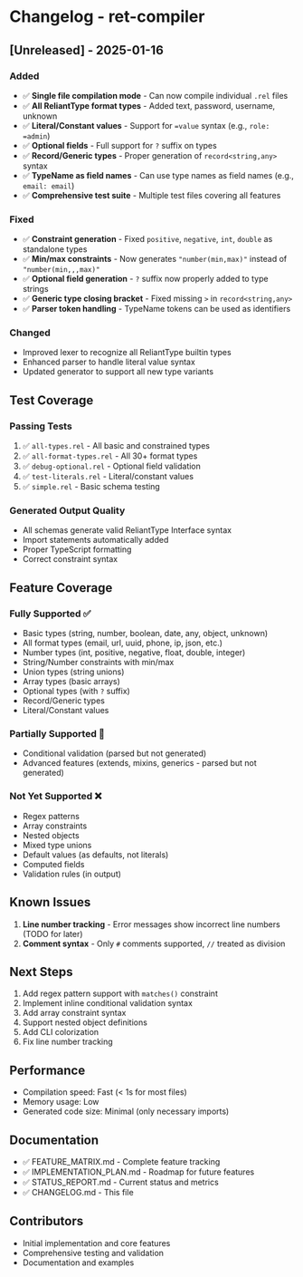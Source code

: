 # Changelog - ret-compiler

## [Unreleased] - 2025-01-16

### Added
- ✅ **Single file compilation mode** - Can now compile individual `.rel` files
- ✅ **All ReliantType format types** - Added text, password, username, unknown
- ✅ **Literal/Constant values** - Support for `=value` syntax (e.g., `role: =admin`)
- ✅ **Optional fields** - Full support for `?` suffix on types
- ✅ **Record/Generic types** - Proper generation of `record<string,any>` syntax
- ✅ **TypeName as field names** - Can use type names as field names (e.g., `email: email`)
- ✅ **Comprehensive test suite** - Multiple test files covering all features

### Fixed
- ✅ **Constraint generation** - Fixed `positive`, `negative`, `int`, `double` as standalone types
- ✅ **Min/max constraints** - Now generates `"number(min,max)"` instead of `"number(min,,,max)"`
- ✅ **Optional field generation** - `?` suffix now properly added to type strings
- ✅ **Generic type closing bracket** - Fixed missing `>` in `record<string,any>`
- ✅ **Parser token handling** - TypeName tokens can be used as identifiers

### Changed
- Improved lexer to recognize all ReliantType builtin types
- Enhanced parser to handle literal value syntax
- Updated generator to support all new type variants

## Test Coverage

### Passing Tests
1. ✅ `all-types.rel` - All basic and constrained types
2. ✅ `all-format-types.rel` - All 30+ format types
3. ✅ `debug-optional.rel` - Optional field validation
4. ✅ `test-literals.rel` - Literal/constant values
5. ✅ `simple.rel` - Basic schema testing

### Generated Output Quality
- All schemas generate valid ReliantType Interface syntax
- Import statements automatically added
- Proper TypeScript formatting
- Correct constraint syntax

## Feature Coverage

### Fully Supported ✅
- Basic types (string, number, boolean, date, any, object, unknown)
- All format types (email, url, uuid, phone, ip, json, etc.)
- Number types (int, positive, negative, float, double, integer)
- String/Number constraints with min/max
- Union types (string unions)
- Array types (basic arrays)
- Optional types (with `?` suffix)
- Record/Generic types
- Literal/Constant values

### Partially Supported 🚧
- Conditional validation (parsed but not generated)
- Advanced features (extends, mixins, generics - parsed but not generated)

### Not Yet Supported ❌
- Regex patterns
- Array constraints
- Nested objects
- Mixed type unions
- Default values (as defaults, not literals)
- Computed fields
- Validation rules (in output)

## Known Issues

1. **Line number tracking** - Error messages show incorrect line numbers (TODO for later)
2. **Comment syntax** - Only `#` comments supported, `//` treated as division

## Next Steps

1. Add regex pattern support with `matches()` constraint
2. Implement inline conditional validation syntax
3. Add array constraint syntax
4. Support nested object definitions
5. Add CLI colorization
6. Fix line number tracking

## Performance

- Compilation speed: Fast (< 1s for most files)
- Memory usage: Low
- Generated code size: Minimal (only necessary imports)

## Documentation

- ✅ FEATURE_MATRIX.md - Complete feature tracking
- ✅ IMPLEMENTATION_PLAN.md - Roadmap for future features
- ✅ STATUS_REPORT.md - Current status and metrics
- ✅ CHANGELOG.md - This file

## Contributors

- Initial implementation and core features
- Comprehensive testing and validation
- Documentation and examples

